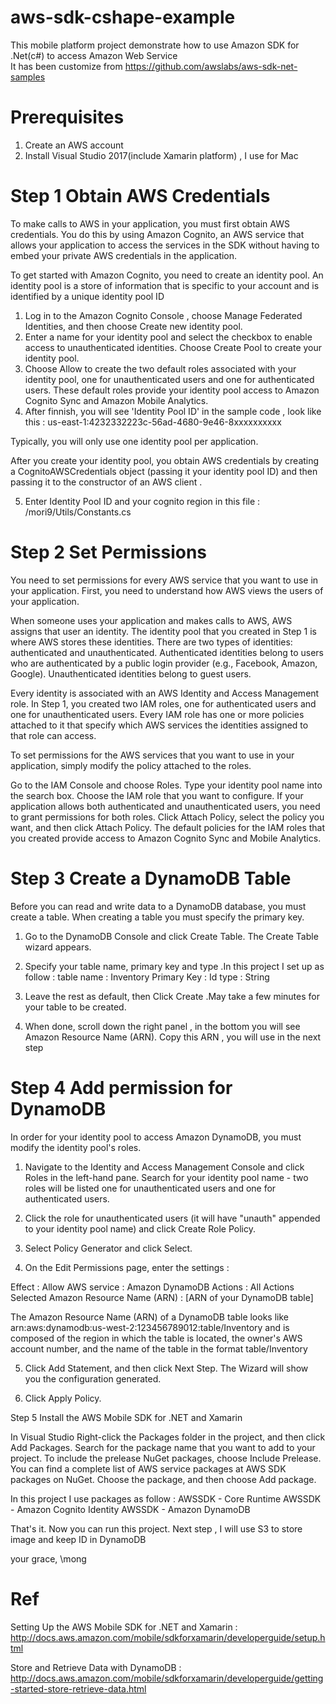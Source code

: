 # aws-sdk-cshape-example
This mobile platform project demonstrate how to use Amazon SDK for .Net(c#) to access Amazon Web Service  
It has been customize from  https://github.com/awslabs/aws-sdk-net-samples


# Prerequisites
1. Create an AWS account
2. Install Visual Studio 2017(include Xamarin platform) , I use for Mac

# Step 1 Obtain AWS Credentials
To make calls to AWS in your application, you must first obtain AWS credentials. You do this by using Amazon Cognito, an AWS service that allows your application to access the services in the SDK without having to embed your private AWS credentials in the application.

To get started with Amazon Cognito, you need to create an identity pool. An identity pool is a store of information that is specific to your account and is identified by a unique identity pool ID

  1. Log in to the Amazon Cognito Console , choose Manage Federated Identities, and then choose Create new identity pool.
  2. Enter a name for your identity pool and select the checkbox to enable access to unauthenticated identities. Choose Create Pool to create your identity pool.
  3. Choose Allow to create the two default roles associated with your identity pool, one for unauthenticated users and one for authenticated users. These default roles provide your identity pool access to Amazon Cognito Sync and Amazon Mobile Analytics.
  4. After finnish, you will see 'Identity Pool ID' in the sample code , look like this : us-east-1:4232332223c-56ad-4680-9e46-8xxxxxxxxxx
  
Typically, you will only use one identity pool per application.

After you create your identity pool, you obtain AWS credentials by creating a CognitoAWSCredentials object (passing it your identity pool ID) and then passing it to the constructor of an AWS client . 

  5. Enter Identity Pool ID and your cognito region in this file : /mori9/Utils/Constants.cs 


# Step 2 Set Permissions
You need to set permissions for every AWS service that you want to use in your application. First, you need to understand how AWS views the users of your application.

When someone uses your application and makes calls to AWS, AWS assigns that user an identity. The identity pool that you created in Step 1 is where AWS stores these identities. There are two types of identities: authenticated and unauthenticated. Authenticated identities belong to users who are authenticated by a public login provider (e.g., Facebook, Amazon, Google). Unauthenticated identities belong to guest users.

Every identity is associated with an AWS Identity and Access Management role. In Step 1, you created two IAM roles, one for authenticated users and one for unauthenticated users. Every IAM role has one or more policies attached to it that specify which AWS services the identities assigned to that role can access.

To set permissions for the AWS services that you want to use in your application, simply modify the policy attached to the roles.

Go to the IAM Console and choose Roles. Type your identity pool name into the search box. Choose the IAM role that you want to configure. If your application allows both authenticated and unauthenticated users, you need to grant permissions for both roles.
Click Attach Policy, select the policy you want, and then click Attach Policy. The default policies for the IAM roles that you created provide access to Amazon Cognito Sync and Mobile Analytics.


# Step 3 Create a DynamoDB Table
Before you can read and write data to a DynamoDB database, you must create a table. When creating a table you must specify the primary key.

  1. Go to the DynamoDB Console and click Create Table. The Create Table wizard appears.

  2. Specify your table name, primary key and type .In this project I set up as follow :
  table name : Inventory
  Primary Key : Id
  type : String
  
  3. Leave the rest as default, then Click Create .May take a few minutes for your table to be created.

  4. When done, scroll down the right panel , in the bottom you will see Amazon Resource Name (ARN). Copy this ARN , you will use in the next step	


# Step 4 Add permission for DynamoDB
In order for your identity pool to access Amazon DynamoDB, you must modify the identity pool's roles.

  1. Navigate to the Identity and Access Management Console and click Roles in the left-hand pane. Search for your identity pool name - two roles will be listed one for unauthenticated users and one for authenticated users.

  2. Click the role for unauthenticated users (it will have "unauth" appended to your identity pool name) and click Create Role Policy.

  3. Select Policy Generator and click Select.

  4. On the Edit Permissions page, enter the settings :
  
  Effect : Allow
  AWS service : Amazon DynamoDB
  Actions : All Actions Selected
  Amazon Resource Name (ARN) : [ARN of your DynamoDB table]
  
  The Amazon Resource Name (ARN) of a DynamoDB table looks like arn:aws:dynamodb:us-west-2:123456789012:table/Inventory and is composed of the region in which the table is located, the owner's AWS account number, and the name of the table in the format table/Inventory

  5. Click Add Statement, and then click Next Step. The Wizard will show you the configuration generated.

  6. Click Apply Policy.

Step 5 Install the AWS Mobile SDK for .NET and Xamarin

  In Visual Studio
Right-click the Packages folder in the project, and then click Add Packages.
Search for the package name that you want to add to your project. To include the prelease NuGet packages, choose Include Prelease. You can find a complete list of AWS service packages at AWS SDK packages on NuGet.
Choose the package, and then choose Add package.

In this project I use packages as follow :
AWSSDK - Core Runtime
AWSSDK - Amazon Cognito Identity
AWSSDK - Amazon DynamoDB


That's it. Now you can run this project. Next step , I will use S3 to store image and keep ID in DynamoDB

your grace,
\mong

# Ref

Setting Up the AWS Mobile SDK for .NET and Xamarin : http://docs.aws.amazon.com/mobile/sdkforxamarin/developerguide/setup.html

Store and Retrieve Data with DynamoDB : http://docs.aws.amazon.com/mobile/sdkforxamarin/developerguide/getting-started-store-retrieve-data.html
